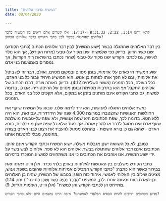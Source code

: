 ```yaml
---
title: 'המשיח כדבר אלוהים'
date: 08/04/2020

---
```


`קראו יוחנן 1:14; 2:22; 8:31,32 ו-17:17. אלו קשרים אתם רואים בין המשיח כדבר אלוהים שהתגלה בבשר לבין כתבי הקודש כדבר אלוהים הכתוב?`

בין דבר האלוהים שהתגלה בבשר (ישוע המשיח) לבין דבר אלוהים הכתוב (כתבי הקודש) ישנו קשר הדוק. בדיוק כפי שלמשיח ישנו מקור על-טבעי (מרוח הקודש), אך הוא נולד לאישה, גם לכתבי הקודש ישנו מקור על-טבעי (שהרי נכתבו בהשראת רוח הקודש), אך נמסרים באמצעות בני אדם.

ישוע המשיח חי כאדם עלי אדמות, בזמן מסוים ובמקום מסוים. ואולם, דבר זה לא ביטל את אלוהותו, וגם לא הפך אותו לפחות בן אנוש. הוא המושיע היחיד עבור כל בני האדם, בכל העולם, בכל הזמנים (מעשי השליחים 4:12). בדיוק באותה צורה, דברו הכתוב של אלוהים התקבל אף הוא בתרבות מסוימת ובזמן מסוים של ההיסטוריה. אם כן, בדומה למשיח, גם כתבי הקודש אינם מותנים בזמן או במקום, אלא תקפים לכל בני האדם, בכל הזמנים.

כאשר אלוהים התגלה לאנושות, הוא ירד לרמה שלנו. טבעו של המשיח שיקף את החולשות האנושיות שהצטברו במרוצת 4.000 שנה של הידרדרות. עם זאת, הוא היה ללא חטא. בדומה לכך, שפת הכתובים היא שפה אנושית, ולא שפה על-טבעית מושלמת שאף אדם אינו מסוגל לדבר או להבין אותה. אך בעוד שלא כל שפה ישנן מוגבלויות, בורא האדם - שהוא גם כן בורא השפות - בהחלט מסוגל להעביר את רצונו לבני האדם בצורה מהימנה, מבלי להטעות אותנו.

כמובן, לא כל השוואה ישנן מגבלות משלה. ישוע המשיח וכתבי הקודש אינם זהים. הכתובים אינם דבר אלוהים שהתגלה בבשר. אלוהים הוא לא ספר. אלוהים לבש בשר על ידי ישוע המשיח. אנו אוהבים את הכתובים כי אנו משתחווים למושיע המוכרז בדפיהם.

כתבי הקודש משלבים בין האנושות לאלוהות באופן בלתי נפרד. אלן ווייט ראתה זאת בבירור כאשר היא כתבה: "כתבי הקודש המכילים אמיתות אלוהיות שהובעו בשפת אנוש, מציגים שילוב בין האלוהי לאנושי. איחוד כזה הופגן בטבעו של המשיח, שהיה בן האלוהים ובן-האדם בעת ובעונה אחת. לכן, המשפט "הַדָּבָר נִהְיָה בָּשָׂר וְשָׁכַן בְּתוֹכֵנוּ" (יוחנן 1:14) מתייחס הן לכתבי הקודש והן למשיח" (אלן ווייט, העימות הגדול, 9).

`מדוע הכתובים חייבים להיות הבסיס הבלעדי לאמונתנו? איפה היינו נמצאים היום ללא כתבי הקודש?`